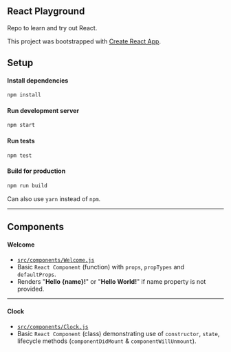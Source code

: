 ## React Playground ##

Repo to learn and try out React.

This project was bootstrapped with [Create React App](https://github.com/facebookincubator/create-react-app).

## Setup
#### Install dependencies

```sh
npm install
```

#### Run development server

```sh
npm start
```

#### Run tests

```sh
npm test
```

#### Build for production

```sh
npm run build
```

Can also use ```yarn``` instead of ```npm```.

---
## Components

#### Welcome
* [```src/components/Welcome.js```](src/components/Welcome.js)
* Basic ```React Component``` (function) with ```props```, ```propTypes``` and ```defaultProps```. 
* Renders "**Hello {name}!**" or "**Hello World!**" if name property is not provided.
---
#### Clock
* [```src/components/Clock.js```](src/components/Clock.js)
* Basic ```React Component``` (class) demonstrating use of ```constructor```, ```state```, lifecycle methods (```componentDidMount``` & ```componentWillUnmount```). 